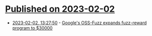 # [Published on 2023-02-02](index.md)

* [2023-02-02, 13:27:50](https://news.ycombinator.com/item?id=34626197) - [Google's OSS-Fuzz expands fuzz-reward program to $30000](https://security.googleblog.com/2023/02/taking-next-step-oss-fuzz-in-2023.html)
